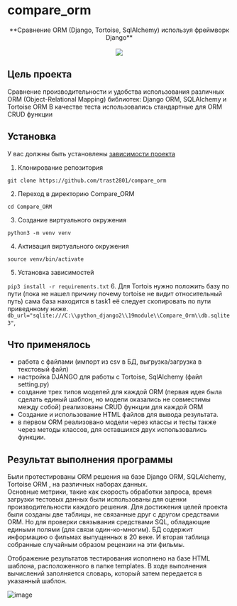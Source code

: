 # compare_orm
<p align="center">
**Сравнение ORM (Django, Tortoise, SqlAlchemy)  используя фреймворк Django**
  <br><br>
  <img src="https://i.ytimg.com/vi/2z58SHwQI6Y/maxresdefault.jpg">
</p>

## Цель проекта 
  Сравнение производительности и удобства использования различных ORM (Object-Relational Mapping) библиотек: Django ORM, SQLAlchemy и Tortoise ORM
  В качестве теста использовались стандартные для ORM CRUD функции

## Установка 

У вас должны быть установлены [зависимости проекта](https://github.com/trast2801/ccmp_orm/tree/master/Compare_Orm)

1. Клонирование репозитория 

```git clone https://github.com/trast2801/compare_orm```

2. Переход в директорию Compare_ORM

```cd Compare_ORM```

3. Создание виртуального окружения

```python3 -m venv venv```

4. Активация виртуального окружения

```source venv/bin/activate```

5. Установка зависимостей

```pip3 install -r requirements.txt```
6. Для Tortois нужно положить базу по пути (пока не нашел причину почему tortoise не видит относительный путь)
сама база находится в task1 её следует скопировать по пути приведнному ниже.  
```db_url="sqlite:///C:\\python_django2\\19module\\Compare_Orm\\db.sqlite3"```,

## Что применялось
<ul>
  <li>работа с файлами (импорт из csv в БД,  выгрузка/загрузка в текстовый файл)</li>
  <li>настройка   DJANGO для работы с Tortoise, SqlAlchemy (файл setting.py)</li>
  <li>создание трех типов моделей для каждой ORM (первая идея была сделать единый шаблон, но модели оказались не совместимы между собой)
  реализованы CRUD функции для каждой ORM</li>
  <li>Создание и использование HTML файлов для вывода результата. </li>
  <li>в первом ORM реализовано модели через классы и тесты также через методы классов, для оставшихся двух использовались функции.</li> 
</ul>

## Результат выполнения программы
  Были протестированы ОRM решения на базе Django ORM, SQLAlchemy,  Tortoise ORM , на различных наборах данных.  
Основные метрики, такие как скорость обработки запроса, время загрузки тестовых данных  были использованы для оценки производительности каждого решения. Для достижения целей проекта были созданы две таблицы, не связанные друг с другом средствами ORM. Но для проверки связывания средствами SQL, обладающие едиными полями (для связи один-ко-многим). БД содержит информацию о фильмах выпущенных в 20 веке. И вторая таблица собранные случайным образом рецензии на эти фильмы.

  Отображение результатов тестирования исполнено на базе HTML шаблона, расположенного в папке templates. В ходе выполнения вычислений заполняется словарь, который затем передается в указанный шаблон. 

![image](https://github.com/user-attachments/assets/fbd1b1b6-142c-4a0c-a200-2ac4221efc83)
  
